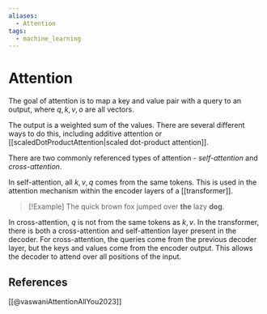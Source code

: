 ```yaml
---
aliases:
  - Attention
tags:
  - machine_learning
---
```

# Attention

The goal of attention is to map a key and value pair with a query to an output, where  $q, k, v, o$ are all vectors.

The output is a weighted sum of the values. There are several different ways to do this, including additive attention or [[scaledDotProductAttention|scaled dot-product attention]].

There are two commonly referenced types of attention - *self-attention* and *cross-attention*.

In self-attention, all $k, v, q$ comes from the same tokens. This is used in the attention mechanism within the encoder layers of a [[transformer]].

>[!Example]
>The quick brown fox jumped over **the** lazy **dog**.

In cross-attention,  $q$ is not from the same tokens as $k, v$. In the transformer, there is both a cross-attention and self-attention layer present in the decoder. For cross-attention, the  queries come from the previous decoder layer, but the keys and values come from the encoder output.  This allows the decoder to attend over all positions of the input.

## References

[[@vaswaniAttentionAllYou2023]]
